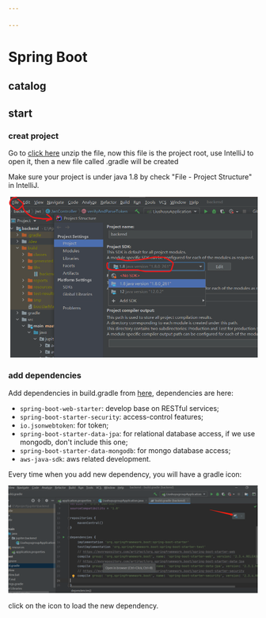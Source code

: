 ```yaml
---

---
```


# Spring Boot

## catalog



## start

### creat project

Go to [click here](https://start.spring.io/) unzip the file, now this file is the project root, use IntelliJ to open it, then a new file called .gradle will be created

Make sure your project is under java 1.8 by check "File - Project Structure" in IntelliJ.

![project structure](img/project_structure.png)



### add dependencies

Add dependencies in build.gradle from [here](https://mvnrepository.com/artifact/org.springframework.boot), dependencies are here:

- `spring-boot-web-starter`: develop base on RESTful services;
- `spring-boot-starter-security`: access-control features;
- `io.jsonwebtoken`: for token;
- `spring-boot-starter-data-jpa`: for relational database access, if we use mongodb, don't include this one;
- `spring-boot-starter-data-mongodb`: for mongo database access;
- `aws-java-sdk`: aws related development.

Every time when you add new dependency, you will have a gradle icon:

<img src="img/load_dependencies.png" alt="load icon" style="zoom:50%;" />



click on the icon to load the new dependency.

